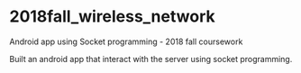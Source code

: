 # 2018fall_wireless_network
Android app using Socket programming - 2018 fall coursework

Built an android app that interact with the server using socket programming.
